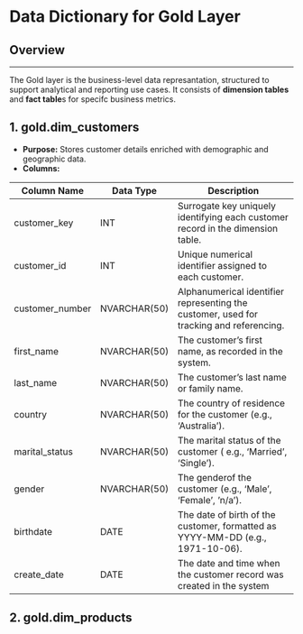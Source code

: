 # Data Dictionary for Gold Layer

## Overview
---
The Gold layer is the business-level data represantation, structured to support analytical and reporting use cases. It consists of **dimension tables** and **fact table**s for specifc business metrics.

## 1. gold.dim_customers

- **Purpose:** Stores customer details enriched with demographic and geographic data.
- **Columns:**

| Column Name | Data Type | Description |
| --- | --- | --- |
| customer_key | INT | Surrogate key uniquely identifying each customer record in the dimension table. |
| customer_id | INT | Unique numerical identifier assigned to each customer. |
| customer_number | NVARCHAR(50) | Alphanumerical identifier representing the customer, used for tracking and referencing. |
| first_name | NVARCHAR(50) | The customer’s first name, as recorded in the system. |
| last_name | NVARCHAR(50) | The customer’s last name or family name. |
| country | NVARCHAR(50) | The country of residence for the customer (e.g., ‘Australia’). |
| marital_status | NVARCHAR(50) | The marital status of the customer ( e.g., ‘Married’, ‘Single’). |
| gender | NVARCHAR(50) | The genderof the customer (e.g., ‘Male’,  ‘Female’, ’n/a’). |
| birthdate | DATE | The date of birth of the customer, formatted as YYYY-MM-DD (e.g., 1971-10-06). |
| create_date | DATE | The date and time when the customer record was created in the system |

## 2. gold.dim_products
